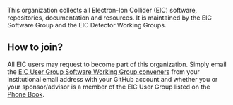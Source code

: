 This organization collects all Electron-Ion Collider (EIC) software, repositories, documentation and resources. It is maintained by the EIC Software Group and the EIC Detector Working Groups.

## How to join?

All EIC users may request to become part of this organization. Simply email the [EIC User Group Software Working Group conveners](eicug-software-conveners@eicug.org) from your institutional email address with your GitHub account and whether you or your sponsor/advisor is a member of the EIC User Group listed on the [Phone Book](https://phonebook.sdcc.bnl.gov/eic/client/).
